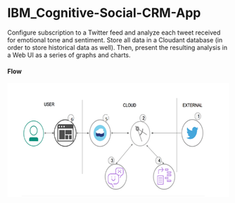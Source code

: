 # IBM_Cognitive-Social-CRM-App
 Configure subscription to a Twitter feed and analyze each tweet received for emotional tone and sentiment. Store all data in a Cloudant database (in order to store historical data as well). Then, present the resulting analysis in a Web UI as a series of graphs and charts.

#### Flow

![Flow](flow.png)